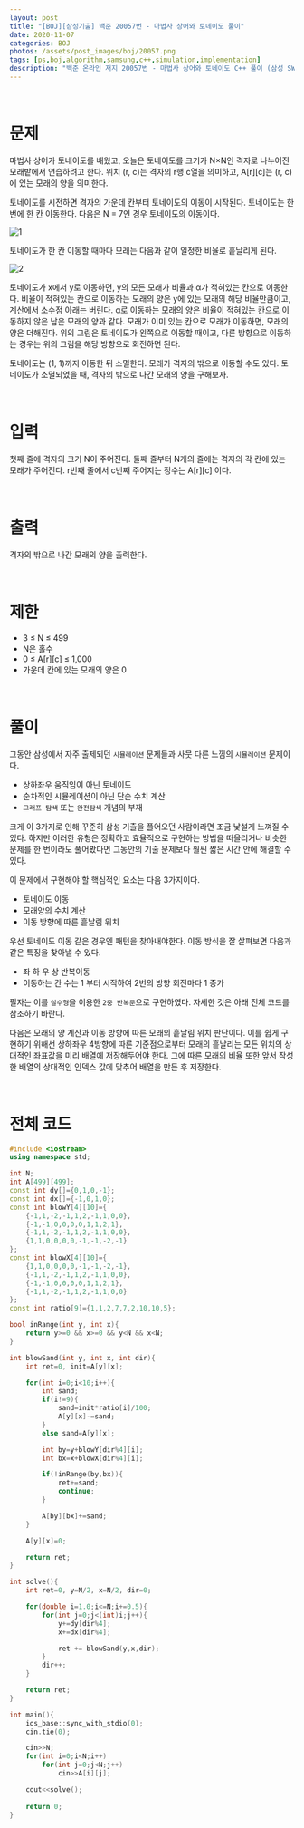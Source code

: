 ```yaml
---
layout: post
title: "[BOJ][삼성기출] 백준 20057번 - 마법사 상어와 토네이도 풀이"
date: 2020-11-07
categories: BOJ
photos: /assets/post_images/boj/20057.png
tags: [ps,boj,algorithm,samsung,c++,simulation,implementation]
description: "백준 온라인 저지 20057번 - 마법사 상어와 토네이도 C++ 풀이 (삼성 SW 역량테스트 기출)"
---
```


<br>

# 문제

마법사 상어가 토네이도를 배웠고, 오늘은 토네이도를 크기가 N×N인 격자로 나누어진 모래밭에서 연습하려고 한다. 위치 (r, c)는 격자의 r행 c열을 의미하고, A[r][c]는 (r, c)에 있는 모래의 양을 의미한다.

토네이도를 시전하면 격자의 가운데 칸부터 토네이도의 이동이 시작된다. 토네이도는 한 번에 한 칸 이동한다. 다음은 N = 7인 경우 토네이도의 이동이다.

![1](https://upload.acmicpc.net/37e7aa13-0f2b-49d6-af68-e745537b1ea3/-/preview/)

토네이도가 한 칸 이동할 때마다 모래는 다음과 같이 일정한 비율로 흩날리게 된다.

![2](https://upload.acmicpc.net/33b01ca0-4659-49f1-b126-8e042e17d3f1/-/preview/)

토네이도가 x에서 y로 이동하면, y의 모든 모래가 비율과 α가 적혀있는 칸으로 이동한다. 비율이 적혀있는 칸으로 이동하는 모래의 양은 y에 있는 모래의 해당 비율만큼이고, 계산에서 소수점 아래는 버린다. α로 이동하는 모래의 양은 비율이 적혀있는 칸으로 이동하지 않은 남은 모래의 양과 같다. 모래가 이미 있는 칸으로 모래가 이동하면, 모래의 양은 더해진다. 위의 그림은 토네이도가 왼쪽으로 이동할 때이고, 다른 방향으로 이동하는 경우는 위의 그림을 해당 방향으로 회전하면 된다.

토네이도는 (1, 1)까지 이동한 뒤 소멸한다. 모래가 격자의 밖으로 이동할 수도 있다. 토네이도가 소멸되었을 때, 격자의 밖으로 나간 모래의 양을 구해보자.

<br>

# 입력

첫째 줄에 격자의 크기 N이 주어진다. 둘째 줄부터 N개의 줄에는 격자의 각 칸에 있는 모래가 주어진다. r번째 줄에서 c번째 주어지는 정수는 A[r][c] 이다.

<br>

# 출력

격자의 밖으로 나간 모래의 양을 출력한다.

<br>

# 제한

- 3 ≤ N ≤ 499
- N은 홀수
- 0 ≤ A[r][c] ≤ 1,000
- 가운데 칸에 있는 모래의 양은 0

<br>

# 풀이

그동안 삼성에서 자주 출제되던 `시뮬레이션` 문제들과 사뭇 다른 느낌의 `시뮬레이션` 문제이다.

- 상하좌우 움직임이 아닌 토네이도
- 순차적인 시뮬레이션이 아닌 단순 수치 계산
- `그래프 탐색` 또는 `완전탐색` 개념의 부재

크게 이 3가지로 인해 꾸준히 삼성 기출을 풀어오던 사람이라면 조금 낯설게 느껴질 수 있다. 하지만 이러한 유형은 정확하고 효율적으로 구현하는 방법을 떠올리거나 비슷한 문제를 한 번이라도 풀어봤다면 그동안의 기출 문제보다 훨씬 짧은 시간 안에 해결할 수 있다.

이 문제에서 구현해야 할 핵심적인 요소는 다음 3가지이다.

- 토네이도 이동
- 모래양의 수치 계산
- 이동 방향에 따른 흩날림 위치

우선 토네이도 이동 같은 경우엔 패턴을 찾아내야한다. 이동 방식을 잘 살펴보면 다음과 같은 특징을 찾아낼 수 있다.

- 좌 하 우 상 반복이동
- 이동하는 칸 수는 1 부터 시작하여 2번의 방향 회전마다 1 증가

필자는 이를 `실수형`을 이용한 `2중 반복문`으로 구현하였다. 자세한 것은 아래 전체 코드를 참조하기 바란다.

다음은 모래의 양 계산과 이동 방향에 따른 모래의 흩날림 위치 판단이다. 이를 쉽게 구현하기 위해선 상하좌우 4방향에 따른 기준점으로부터 모래의 흩날리는 모든 위치의 상대적인 좌표값을 미리 배열에 저장해두어야 한다. 그에 따른 모래의 비율 또한 앞서 작성한 배열의 상대적인 인덱스 값에 맞추어 배열을 만든 후 저장한다.

<br>

# 전체 코드

```c++
#include <iostream>
using namespace std;

int N;
int A[499][499];
const int dy[]={0,1,0,-1};
const int dx[]={-1,0,1,0};
const int blowY[4][10]={
	{-1,1,-2,-1,1,2,-1,1,0,0},
	{-1,-1,0,0,0,0,1,1,2,1},
	{-1,1,-2,-1,1,2,-1,1,0,0},
	{1,1,0,0,0,0,-1,-1,-2,-1}
};
const int blowX[4][10]={
	{1,1,0,0,0,0,-1,-1,-2,-1},
	{-1,1,-2,-1,1,2,-1,1,0,0},
	{-1,-1,0,0,0,0,1,1,2,1},
	{-1,1,-2,-1,1,2,-1,1,0,0}
};
const int ratio[9]={1,1,2,7,7,2,10,10,5};

bool inRange(int y, int x){
	return y>=0 && x>=0 && y<N && x<N;
}

int blowSand(int y, int x, int dir){
	int ret=0, init=A[y][x];

	for(int i=0;i<10;i++){
		int sand;
		if(i!=9){
			sand=init*ratio[i]/100;
			A[y][x]-=sand;
		}
		else sand=A[y][x];

		int by=y+blowY[dir%4][i];
		int bx=x+blowX[dir%4][i];

		if(!inRange(by,bx)){
			ret+=sand;
			continue;
		}

		A[by][bx]+=sand;
	}

	A[y][x]=0;

	return ret;
}

int solve(){
	int ret=0, y=N/2, x=N/2, dir=0;

	for(double i=1.0;i<=N;i+=0.5){
		for(int j=0;j<(int)i;j++){
			y+=dy[dir%4];
			x+=dx[dir%4];

			ret += blowSand(y,x,dir);
		}
		dir++;
	}

	return ret;
}

int main(){
	ios_base::sync_with_stdio(0);
	cin.tie(0);

	cin>>N;
	for(int i=0;i<N;i++)
		for(int j=0;j<N;j++)
			cin>>A[i][j];

	cout<<solve();
     
	return 0;
}
```